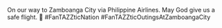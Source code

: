 On our way to Zamboanga City via Philippine Airlines. May God give us a safe flight. 🙂 #FanTAZZticNation #FanTAZZticOutingsAtZamboangaCity